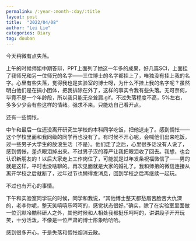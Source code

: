 ```yaml
---
permalink: /:year-:month-:day/:title
layout: post
title:  "2022/04/08"
author: "Lei Lie"
categories: Diary
tag: douban
---
```


今天稍微有点失落。

上午的时候师姐中期答辩，PPT上面列了她这一年多的成果，好几篇SCI，上面挂了我师兄和另一位师兄的名字——三位博士的名字都挂上了，唯独没有挂上我的名字。心里有些失落，觉得我也是实验室的博士呀，为什么不挂上我的名字呢？虽然明白他们是在搞小团体，把我排除在外了，这样的事实令我有些失落。无可奈何，毕竟不是一个年龄段，所以我只能无奈耸肩.gif。不过失落程度不高，5%左右，多多少少会有些这样的情绪。强求不来。只能劝自己看开点。  

还有一些惆怅。 

中午和最后一位还没离开研究生学校的本科同学吃饭，把他送走了。感到惆怅——这个学校里面和我同级的同学再也没有了。有时候不开心呢，会喊他们出来吃饭，过一些男子大学生的放浪生活（不是）。他们走了之后，心里很多话没有人说了，感到惆怅，差点眼泪掉出来。不过男子汉的尊严让我把眼泪收了回去。我想，也会认识新朋友的！以后大家走上工作岗位了，可能就是过年发条祝福微信了——男的就是这样，平时也没啥聊的。再次见面就是大家的婚礼了。我和师弟的微信连接从离开学校之后就断了，过年过节也懒得发消息，回到学校之后再继续一起玩。 

不过也有开心的事情。

下午和实验室同学玩的时候，同学和我说，“其他博士整天都愁眉苦脸苦大仇深的，老李你呢，整天笑嘻嘻乐呵呵的，感觉状态很好。”确实，除了在实验室里面做一位沉默冷酷科研人之外，其他时候和人相处我都挺乐呵呵的，讲讲段子开开玩笑，十分活泼，不像是一位严肃的博士形象哈哈哈。

感到很多开心，于是失落和惆怅烟消云散。